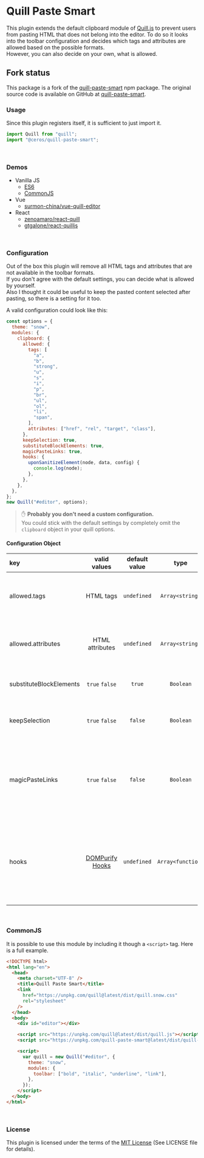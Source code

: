 # Quill Paste Smart

This plugin extends the default clipboard module of [Quill.js](https://github.com/quilljs/quill) to prevent users from pasting HTML that does not belong into the editor. To do so it looks into the toolbar configuration and decides which tags and attributes are allowed based on the possible formats.  
However, you can also decide on your own, what is allowed.

## Fork status

This package is a fork of the [quill-paste-smart](https://github.com/Artem-Schander/quill-paste-smart) npm package. The original source
code is available on GitHub at [quill-paste-smart](https://github.com/Artem-Schander/quill-paste-smart).

### Usage

Since this plugin registers itself, it is sufficient to just import it.

```javascript
import Quill from "quill";
import "@ceros/quill-paste-smart";
```

<br>

### Demos

- Vanilla JS
  - [ES6](https://il56g.csb.app/)
  - [CommonJS](https://8rw3l.csb.app/)
- Vue
  - [surmon-china/vue-quill-editor](https://bk79f.csb.app/)
- React
  - [zenoamaro/react-quill](https://3di00.csb.app/)
  - [gtgalone/react-quilljs](https://h3tut.csb.app/)

<br>

### Configuration

Out of the box this plugin will remove all HTML tags and attributes that are not available in the toolbar formats.  
If you don't agree with the default settings, you can decide what is allowed by yourself.  
Also I thought it could be useful to keep the pasted content selected after pasting, so there is a setting for it too.

A valid configuration could look like this:

```javascript
const options = {
  theme: "snow",
  modules: {
    clipboard: {
      allowed: {
        tags: [
          "a",
          "b",
          "strong",
          "u",
          "s",
          "i",
          "p",
          "br",
          "ul",
          "ol",
          "li",
          "span",
        ],
        attributes: ["href", "rel", "target", "class"],
      },
      keepSelection: true,
      substituteBlockElements: true,
      magicPasteLinks: true,
      hooks: {
        uponSanitizeElement(node, data, config) {
          console.log(node);
        },
      },
    },
  },
};
new Quill("#editor", options);
```

> :raised_hand: **Probably you don't need a custom configuration.**  
> You could stick with the default settings by completely omit the `clipboard` object in your quill options.

#### Configuration Object

| key                     |                         valid values                         | default value |       type        | description                                                                                                                                                                                                                                                                                                                                                  |
| :---------------------- | :----------------------------------------------------------: | :-----------: | :---------------: | :----------------------------------------------------------------------------------------------------------------------------------------------------------------------------------------------------------------------------------------------------------------------------------------------------------------------------------------------------------- |
| allowed.tags            |                          HTML tags                           |  `undefined`  |  `Array<string>`  | Here you can define any HTML tag that should be allowed to be pasted. If this setting is not specified, allowed tags are determined by possible formats in the toolbar                                                                                                                                                                                       |
| allowed.attributes      |                       HTML attributes                        |  `undefined`  |  `Array<string>`  | Here you can define any HTML attributes that should be allowed to be pasted. If this setting is not specified, allowed attributes are determined by possible formats in the toolbar                                                                                                                                                                          |
| substituteBlockElements |                        `true` `false`                        |    `true`     |     `Boolean`     | If this setting is set to `true` all forbidden block type tags will be substituted by one of the allowed tags `p`/`div`/`section`                                                                                                                                                                                                                            |
| keepSelection           |                        `true` `false`                        |    `false`    |     `Boolean`     | If this setting is set to `true` the pasted content will be selected after pasting it. Otherwise the cursor will be placed right after the pasted content                                                                                                                                                                                                    |
| magicPasteLinks         |                        `true` `false`                        |    `false`    |     `Boolean`     | If this setting is set to `true` pasted URLs over selected text will be converted to an `a` tag. Example: If you select the word `foo` and paste the URL `https://foo.bar/` the result will be `<a href="https://foo.bar/">foo</a>`. Note: This only works if there is nothing pasted except a valid URL.                                                    |
| hooks                   | [DOMPurify Hooks](https://github.com/cure53/DOMPurify#hooks) |  `undefined`  | `Array<function>` | Here you can define any of the DOMPurify hooks. This can be handy if you need to cusomtize the HTML sanitizer. For more information see the [hook demos](https://github.com/cure53/DOMPurify/tree/main/demos) from DOMPurify.<br>**BE AWARE**<br>Here you can mess up things. E.g. You could create an infinite loop by adding not allowed tags to the node. |

<br>

### CommonJS

It is possible to use this module by including it though a `<script>` tag. Here is a full example.

```html
<!DOCTYPE html>
<html lang="en">
  <head>
    <meta charset="UTF-8" />
    <title>Quill Paste Smart</title>
    <link
      href="https://unpkg.com/quill@latest/dist/quill.snow.css"
      rel="stylesheet"
    />
  </head>
  <body>
    <div id="editor"></div>

    <script src="https://unpkg.com/quill@latest/dist/quill.js"></script>
    <script src="https://unpkg.com/quill-paste-smart@latest/dist/quill-paste-smart.js"></script>

    <script>
      var quill = new Quill("#editor", {
        theme: "snow",
        modules: {
          toolbar: ["bold", "italic", "underline", "link"],
        },
      });
    </script>
  </body>
</html>
```

<br>

### License

This plugin is licensed under the terms of the [MIT License](https://github.com/Artem-Schander/quill-paste-smart/blob/master/LICENSE)
(See LICENSE file for details).
